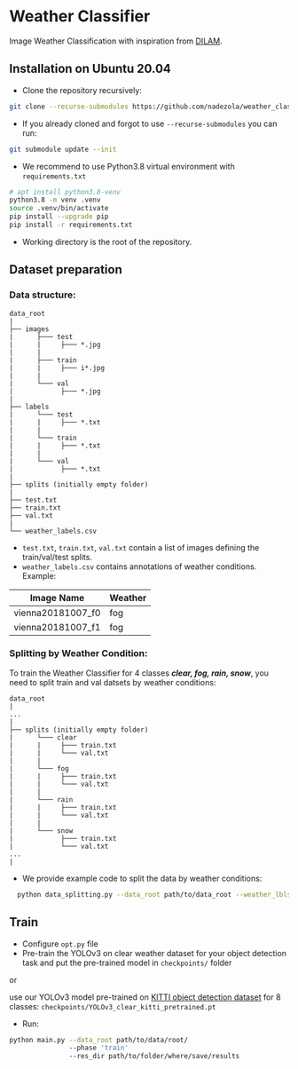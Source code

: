 # Weather Classifier
Image Weather Classification with inspiration from [DILAM](https://arxiv.org/abs/2305.18953).

## Installation on Ubuntu 20.04
* Clone the repository recursively:
```bash
git clone --recurse-submodules https://github.com/nadezola/weather_classifier.git
```
* If you already cloned and forgot to use `--recurse-submodules` you can run: 
```bash
git submodule update --init
```

* We recommend to use Python3.8 virtual environment with `requirements.txt`

```bash
# apt install python3.8-venv
python3.8 -m venv .venv
source .venv/bin/activate
pip install --upgrade pip
pip install -r requirements.txt
```
* Working directory is the root of the repository.

## Dataset preparation
### Data structure:
```
data_root
|
├── images
|      ├─── test
|      |     ├─── *.jpg
|      |
|      ├─── train
|      |     ├─── i*.jpg
|      |
|      └─── val
|            ├─── *.jpg
|
├── labels
|      └─── test
|      |     ├─── *.txt
|      |
|      └─── train
|      |     ├─── *.txt
|      |
|      └─── val
|            ├─── *.txt
|
├── splits (initially empty folder)
|
├── test.txt
├── train.txt
├── val.txt
|
└── weather_labels.csv
```
* `test.txt`, `train.txt`, `val.txt` contain a list of images defining the train/val/test splits.
* `weather_labels.csv` contains annotations of weather conditions. Example:

| Image Name | Weather |
|----------------------|---------|
| vienna20181007_f0    | fog     |
| vienna20181007_f1    | fog     |

### Splitting by Weather Condition:
To train the Weather Classifier for 4 classes _**clear, fog, rain, snow**_, you need to split train and val datsets by weather conditions:
```
data_root
|
...
|
├── splits (initially empty folder)
|      └─── clear
|      |     ├─── train.txt
|      |     └─── val.txt
|      |
|      └─── fog
|      |     ├─── train.txt
|      |     └─── val.txt
|      |
|      └─── rain
|      |     ├─── train.txt
|      |     └─── val.txt
|      |
|      └─── snow
|            ├─── train.txt
|            └─── val.txt
...
|
```
* We provide example code to split the data by weather conditions:
```bash
  python data_splitting.py --data_root path/to/data_root --weather_lbls path/to/weather_labels --res_dir path/to/folder/where/save/results
```

## Train
* Configure `opt.py` file
* Pre-train the YOLOv3 on clear weather dataset for your object detection task and put the pre-trained model in `checkpoints/` folder

or 

use our YOLOv3 model pre-trained on [KITTI object detection dataset](https://www.cvlibs.net/datasets/kitti/eval_object.php?obj_benchmark=2d) for 8 classes: `checkpoints/YOLOv3_clear_kitti_pretrained.pt`
* Run:
```bash
python main.py --data_root path/to/data/root/ 
               --phase 'train'
               --res_dir path/to/folder/where/save/results
```
